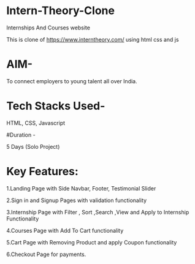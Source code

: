 # Intern-Theory-Clone

 Internships And Courses website
 
This is clone of https://www.interntheory.com/ using html css and js

# AIM- 

To connect  employers to young talent all over India.

# Tech Stacks Used-

HTML, CSS, Javascript

#Duration -

5 Days (Solo Project)

# Key Features:

1.Landing Page with Side Navbar, Footer, Testimonial Slider

2.Sign in and Signup Pages with validation functionality

3.Internship Page with Filter , Sort ,Search ,View and Apply to Internship Functionality

4.Courses Page with Add To Cart functionality

5.Cart Page with Removing Product and apply Coupon functionality

6.Checkout Page for payments.



